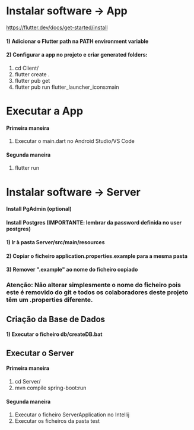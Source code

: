 # Instalar software -> App
https://flutter.dev/docs/get-started/install

#### 1) Adicionar o Flutter path na PATH environment variable

#### 2) Configurar a app no projeto e criar generated folders:
  1) cd Client/
  2) flutter create .
  3) flutter pub get
  4) flutter pub run flutter_launcher_icons:main

# Executar a App
#### Primeira maneira
  1) Executar o main.dart no Android Studio/VS Code

#### Segunda maneira
  1) flutter run


# Instalar software -> Server
#### Install PgAdmin (optional)
#### Install Postgres (IMPORTANTE: lembrar da password definida no user postgres)

#### 1) Ir à pasta Server/src/main/resources
#### 2) Copiar o ficheiro application.properties.example para a mesma pasta
#### 3) Remover ".example" ao nome do ficheiro copiado
### Atenção: Não alterar simplesmente o nome do ficheiro pois este é removido do git e todos os colaboradores deste projeto têm um .properties diferente.

## Criação da Base de Dados
#### 1) Executar o ficheiro db/createDB.bat

## Executar o Server
#### Primeira maneira
  1) cd Server/
  2) mvn compile spring-boot:run

#### Segunda maneira
  1) Executar o ficheiro ServerApplication no Intellij
  2) Executar os ficheiros da pasta test

